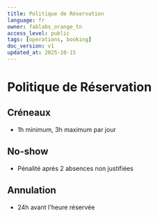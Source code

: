 ```yaml
---
title: Politique de Réservation
language: fr
owner: fablabs_orange_tn
access_level: public
tags: [operations, booking]
doc_version: v1
updated_at: 2025-10-15
---
```


# Politique de Réservation

## Créneaux
- 1h minimum, 3h maximum par jour

## No-show
- Pénalité après 2 absences non justifiées

## Annulation
- 24h avant l'heure réservée
